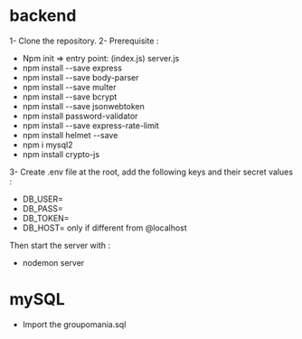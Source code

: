 # backend

1- Clone the repository.
2- Prerequisite :
- Npm init => entry point: (index.js) server.js
- npm install --save express
- npm install --save body-parser
- npm install --save multer
- npm install --save bcrypt
- npm install --save jsonwebtoken
- npm install password-validator
- npm install --save express-rate-limit
- npm install helmet --save
- npm i mysql2
- npm install crypto-js


3- Create .env file at the root, add the following keys and their secret values :
- DB_USER=
- DB_PASS=
- DB_TOKEN=
- DB_HOST= only if different from @localhost


Then start the server with : 
- nodemon server


# mySQL
- Import the groupomania.sql